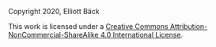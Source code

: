 Copyright 2020, Elliott Bäck

This work is licensed under a [Creative Commons Attribution-NonCommercial-ShareAlike 4.0 International License](http://creativecommons.org/licenses/by-nc-sa/4.0/).